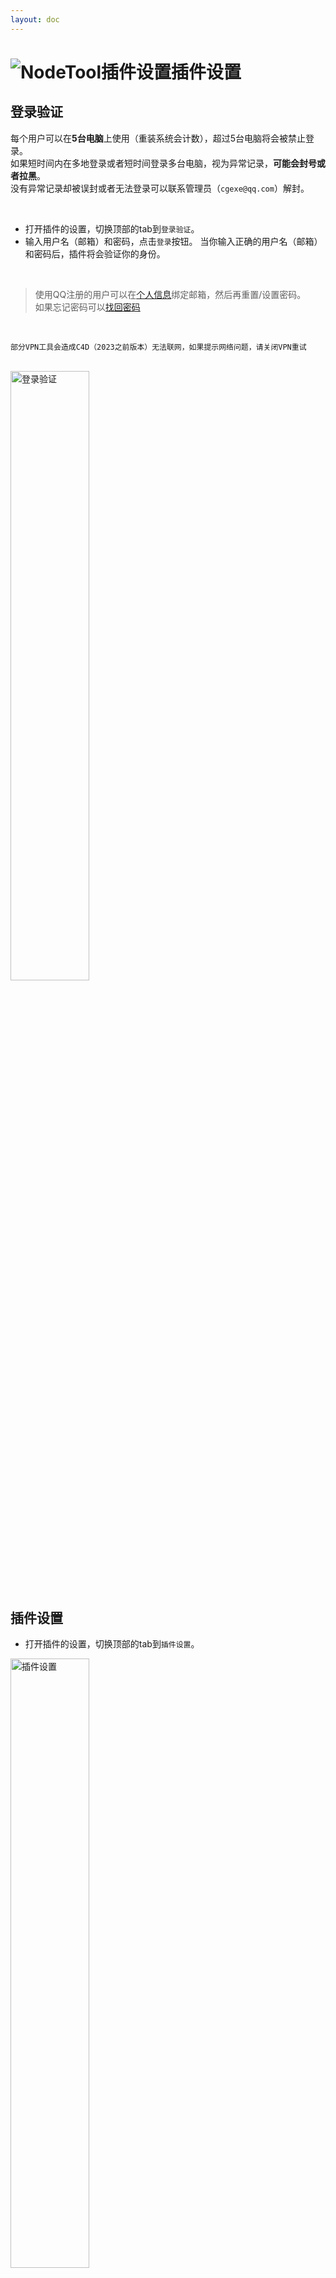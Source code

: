 ```yaml
---
layout: doc
---
```

# <span class="h1-icon"><img src="/img/RS-Settings.webp" alt="NodeTool插件设置"></span>插件设置

## 登录验证
每个用户可以在**5台电脑**上使用（重装系统会计数），超过5台电脑将会被禁止登录。  
如果短时间内在多地登录或者短时间登录多台电脑，视为异常记录，**可能会封号或者拉黑**。  
没有异常记录却被误封或者无法登录可以联系管理员（`cgexe@qq.com`）解封。

<br/>



- 打开插件的设置，切换顶部的tab到`登录验证`。  
- 输入用户名（邮箱）和密码，点击`登录`按钮。  当你输入正确的用户名（邮箱）和密码后，插件将会验证你的身份。  
<br/>

> 使用QQ注册的用户可以在[个人信息](https://cgexe.com/user/profile/)绑定邮箱，然后再重置/设置密码。  
如果忘记密码可以[找回密码](https://cgexe.com/lostpwd/)

<br/>

```
部分VPN工具会造成C4D（2023之前版本）无法联网，如果提示网络问题，请关闭VPN重试

```

<br/>
<img src="/img/login.webp" data-zoomable alt="登录验证" width=50% >

<!-- ![](/img/login.webp){data-zoomable} -->

<br/>

## 插件设置
- 打开插件的设置，切换顶部的tab到`插件设置`。  

<img data-zoomable src="/img/cr-mattool_autopbr_settings_01.webp" alt="插件设置" width=50%>

<br />
<br />

### 自动添加调节节点
AutoPBR（自动PBR）执行后会自动添加Color Correct调节节点。  
如果这里取消勾选则不会自动添加。

<br />

### 自定义名称
为了避免出错，AutoPBR（自动PBR）需要对贴图节点进行重命名才会连接。  
这里可以自定义名称，默认是`666`


<br />

<video  controls autoplay muted>
  <source src="/img/cr-mattool_autopbr_01_normal_mode.webm" type="video/webm">
</video>

<br />
<br />


---

<br />

### 自定义通道关键词
AutoPBR（自动PBR）的连接依赖文件名中的关键词，可以根据需要设置对应的关键词。

![关键词](/img/keywords_for_file_names.webp){data-zoomable}

<br />

支持的通道有`Diffuse`，`AO`，`Metalness`，`Roughness`，`Reflection`，`Glossiness`，`Bump`，`Normal`，`Opacity`，`Displacement`，`Emission`，`Translucency`

- 关键词可以根据需要增删，不区分大小写，是用逗号分隔，`,`是英文的逗号
- 如果不是需要，请不要保留空格
- 关键词支持<span class="gb-text">正则</span>，可以根据需要添加
- 设置完成后需点击`确定`

<br />

### 正则使用

**常用示例：**

- `a.+?b` 匹配以字母 "a" 开头，后面跟着一个或多个任意字符（非贪婪模式），然后以字母 "b" 结尾的字符串。
- `a..b` 匹配以字母 "a" 开头，后面跟着任意两个字符，然后以字母 "b" 结尾的字符串。
- `\d+` 匹配一个或多个连续的数字。
- `^apple` 匹配以 "apple" 开头的字符串
- `apple$` 来匹配以 "apple" 结尾的字符串

**字符匹配：**

- `\d` 匹配任意数字。
- `\w` 匹配任意字母、数字或下划线。
- `\s` 匹配任意空白字符（空格、制表符等）。
- `.` 匹配除换行符外的任意字符。

**重复次数：**

- `*` 匹配前一个元素零次或多次。
- `+` 匹配前一个元素一次或多次。
- `?` 匹配前一个元素零次或一次。
- `{n}` 匹配前一个元素恰好 n 次。
- `{n,}` 匹配前一个元素至少 n 次。
- `{n,m}` 匹配前一个元素至少 n 次且不超过 m 次。

**字符类：**

- `[abc]` 匹配 a、b 或 c 中的任意一个字符。
- `[^abc]` 匹配除了 a、b 和 c 以外的任意字符。
- `[a-z]` 匹配任意小写字母。（插件不区分大小写）
- `[A-Z]` 匹配任意大写字母。（插件不区分大小写）
- `[0-9]` 匹配任意数字。

**锚点：**

- `^` 匹配行的开头。
- `$` 匹配行的结尾。
- `\b` 匹配单词的边界

<br />



